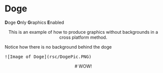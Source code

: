 # Doge
**D**oge
**O**nly 
**G**raphics 
**E**nabled

<p align="center">
This is an example of how to produce graphics without backgrounds in a cross platform method.

Notice how there is no background behind the doge

</p>

<kbd>
![Image of Doge](rsc/DogePic.PNG)
</kbd>

<p align="center">
# WOW!
</p>
